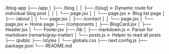 /blog-app
├── /app
│ ├── /blog
│ │ ├── /[slug] ← Dynamic route for individual blog post
│ │ │ └── page.jsx
│ │ └── page.jsx ← Blog list page
│ ├── /about
│ │ └── page.jsx
│ ├── /contact
│ │ └── page.jsx
│ └── page.jsx ← Home page
├── /components
│ ├── BlogCard.jsx
│ ├── Header.jsx
│ └── Footer.jsx
├── /lib
│ ├── markdown.js ← Parser for markdown (remark/gray-matter)
│ └── posts.js ← Helper to read all posts
├── /public
├── /styles
│ └── globals.css
├── next.config.js
├── package.json
└── README.md
